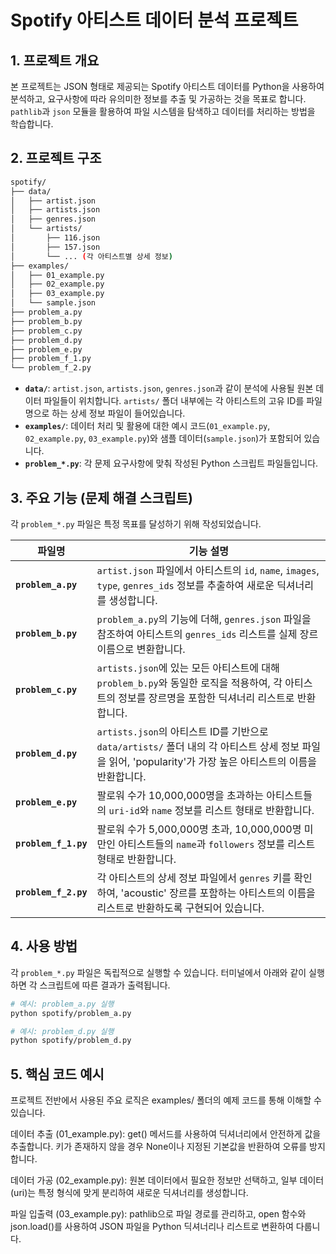 # Spotify 아티스트 데이터 분석 프로젝트

## 1. 프로젝트 개요

본 프로젝트는 JSON 형태로 제공되는 Spotify 아티스트 데이터를 Python을 사용하여 분석하고, 요구사항에 따라 유의미한 정보를 추출 및 가공하는 것을 목표로 합니다. `pathlib`과 `json` 모듈을 활용하여 파일 시스템을 탐색하고 데이터를 처리하는 방법을 학습합니다.

## 2. 프로젝트 구조
```bash
spotify/
├── data/
│   ├── artist.json
│   ├── artists.json
│   ├── genres.json
│   └── artists/
│       ├── 116.json
│       ├── 157.json
│       └── ... (각 아티스트별 상세 정보)
├── examples/
│   ├── 01_example.py
│   ├── 02_example.py
│   ├── 03_example.py
│   └── sample.json
├── problem_a.py
├── problem_b.py
├── problem_c.py
├── problem_d.py
├── problem_e.py
├── problem_f_1.py
└── problem_f_2.py
```

-   **`data/`**: `artist.json`, `artists.json`, `genres.json`과 같이 분석에 사용될 원본 데이터 파일들이 위치합니다. `artists/` 폴더 내부에는 각 아티스트의 고유 ID를 파일명으로 하는 상세 정보 파일이 들어있습니다.
-   **`examples/`**: 데이터 처리 및 활용에 대한 예시 코드(`01_example.py`, `02_example.py`, `03_example.py`)와 샘플 데이터(`sample.json`)가 포함되어 있습니다.
-   **`problem_*.py`**: 각 문제 요구사항에 맞춰 작성된 Python 스크립트 파일들입니다.

## 3. 주요 기능 (문제 해결 스크립트)

각 `problem_*.py` 파일은 특정 목표를 달성하기 위해 작성되었습니다.

| 파일명 | 기능 설명 |
| --- | --- |
| **`problem_a.py`** | `artist.json` 파일에서 아티스트의 `id`, `name`, `images`, `type`, `genres_ids` 정보를 추출하여 새로운 딕셔너리를 생성합니다. |
| **`problem_b.py`** | `problem_a.py`의 기능에 더해, `genres.json` 파일을 참조하여 아티스트의 `genres_ids` 리스트를 실제 장르 이름으로 변환합니다. |
| **`problem_c.py`** | `artists.json`에 있는 모든 아티스트에 대해 `problem_b.py`와 동일한 로직을 적용하여, 각 아티스트의 정보를 장르명을 포함한 딕셔너리 리스트로 반환합니다. |
| **`problem_d.py`** | `artists.json`의 아티스트 ID를 기반으로 `data/artists/` 폴더 내의 각 아티스트 상세 정보 파일을 읽어, 'popularity'가 가장 높은 아티스트의 이름을 반환합니다. |
| **`problem_e.py`** | 팔로워 수가 10,000,000명을 초과하는 아티스트들의 `uri-id`와 `name` 정보를 리스트 형태로 반환합니다. |
| **`problem_f_1.py`** | 팔로워 수가 5,000,000명 초과, 10,000,000명 미만인 아티스트들의 `name`과 `followers` 정보를 리스트 형태로 반환합니다. |
| **`problem_f_2.py`**| 각 아티스트의 상세 정보 파일에서 `genres` 키를 확인하여, 'acoustic' 장르를 포함하는 아티스트의 이름을 리스트로 반환하도록 구현되어 있습니다. |

## 4. 사용 방법

각 `problem_*.py` 파일은 독립적으로 실행할 수 있습니다. 터미널에서 아래와 같이 실행하면 각 스크립트에 따른 결과가 출력됩니다.

```bash
# 예시: problem_a.py 실행
python spotify/problem_a.py

# 예시: problem_d.py 실행
python spotify/problem_d.py
```

## 5. 핵심 코드 예시
프로젝트 전반에서 사용된 주요 로직은 examples/ 폴더의 예제 코드를 통해 이해할 수 있습니다.

데이터 추출 (01_example.py): get() 메서드를 사용하여 딕셔너리에서 안전하게 값을 추출합니다. 키가 존재하지 않을 경우 None이나 지정된 기본값을 반환하여 오류를 방지합니다.

데이터 가공 (02_example.py): 원본 데이터에서 필요한 정보만 선택하고, 일부 데이터(uri)는 특정 형식에 맞게 분리하여 새로운 딕셔너리를 생성합니다.

파일 입출력 (03_example.py): pathlib으로 파일 경로를 관리하고, open 함수와 json.load()를 사용하여 JSON 파일을 Python 딕셔너리나 리스트로 변환하여 다룹니다.